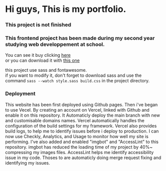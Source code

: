 # Hi guys, This is my portfolio.
### This project is not finished
### This frontend project has been made during my second year studying web developpement at school. 

You can see it buy clicking [here](https://portfolio-scarboule.vercel.app/)  
or you can download it with [this one](https://github.com/Scarboule/Portfolio/archive/refs/heads/main.zip)  
  
this project use sass and fontawesome.  
if you want to modify it, don't forget to download sass and use the command ```sass --watch style.sass build.css``` in the project directory.
### Deployment
This website has been first deployed using Github pages. 
Then i've began to use Vecel.
By creating an account on Vercel, linked with Github and enable it on this repository.
It Automaticly deploy the main branch with new and customisable domains names.
Vercel automatically handles the configuration of the build settings for my framework. Vercel also provides build logs, to help me to identify issues before i deploy to production.
I can now use Checkly, Analytics, and Usage to monitor how well my site is performing.
I've also added and enabled "imgbot" and "AccessLint" to this repository.
imgbot has reduced the loading time of my project by 40%~ compressing my images files.
AccessLint helps me identify accessibility issue in my code.
Thoses to are automaticly doing merge request fixing and identifying my issues.

